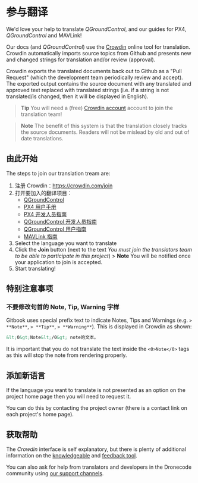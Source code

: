 # 参与翻译

We'd love your help to translate *QGroundControl*, and our guides for PX4, *QGroundControl* and MAVLink!

Our docs (and *QGroundControl*) use the [Crowdin](https://crowdin.com) online tool for translation. Crowdin automatically imports source topics from Github and presents new and changed strings for translation and/or review (approval).

Crowdin exports the translated documents back out to Github as a "Pull Request" (which the development team periodically review and accept). The exported output contains the source document with any translated and approved text replaced with translated strings (i.e. if a string is not translated/is changed, then it will be displayed in English).

> **Tip** You will need a (free) [Crowdin account](https://crowdin.com/join) account to join the translation team!

<span></span>

> **Note** The benefit of this system is that the translation closely tracks the source documents. Readers will not be mislead by old and out of date translations.

## 由此开始

The steps to join our translation tream are:

1. 注册 Crowdin：https://crowdin.com/join
2. 打开要加入的翻译项目： 
    - [QGroundControl](https://crowdin.com/project/qgroundcontrol)
    - [PX4 用户手册](https://crowdin.com/project/px4-user-guide)
    - [PX4 开发人员指南](https://crowdin.com/project/px4-developer-guide)
    - [QGroundControl 开发人员指南](https://crowdin.com/project/qgroundcontrol-developer-guide)
    - [QGroundControl 用户指南](https://crowdin.com/project/qgroundcontrol-user-guide)
    - [MAVLink 指南](https://crowdin.com/project/mavlink)
3. Select the language you want to translate
4. Click the **Join** button (next to the text *You must join the translators team to be able to participate in this project*) > **Note** You will be notified once your application to join is accepted.
5. Start translating!

## 特别注意事项

### 不要修改句首的 Note, Tip, Warning 字样

Gitbook uses special prefix text to indicate Notes, Tips and Warnings (e.g. `> **Note**`, `> **Tip**`, `> **Warning**`). This is displayed in Crowdin as shown:

```html
&lt;0&gt;Note&lt;/0&gt; note的文本。
```

It is important that you do not translate the text inside the `<0>Note</0>` tags as this will stop the note from rendering properly.

## 添加新语言

If the language you want to translate is not presented as an option on the project home page then you will need to request it.

You can do this by contacting the project owner (there is a contact link on each project's home page).

## 获取帮助

The *Crowdin* interface is self explanatory, but there is plenty of additional information on the [knowledgeable](https://support.crowdin.com/) and [feedback tool](https://crowdin.uservoice.com/forums/31787-collaborative-translation-tool).

You can also ask for help from translators and developers in the Dronecode community using [our support channels](../README.md#support).